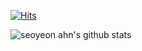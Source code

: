 [![Hits](https://github.com/gjbae1212/hit-counter)](https://hits.seeyoufarm.com)


![seoyeon ahn's github stats](https://github-readme-stats.vercel.app/api?username=sonoasy&theme=gruvbox&show_icons=true)
 
